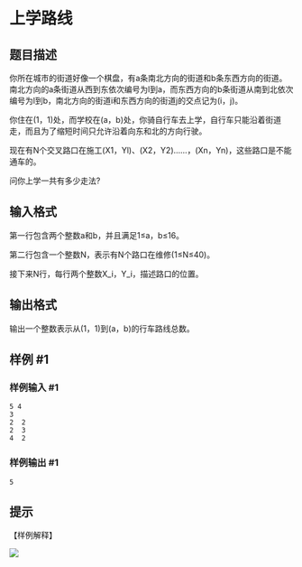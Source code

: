 # 上学路线

## 题目描述

你所在城市的街道好像一个棋盘，有a条南北方向的街道和b条东西方向的街道。南北方向的a条街道从西到东依次编号为l到a，而东西方向的b条街道从南到北依次编号为l到b，南北方向的街道i和东西方向的街道j的交点记为(i，j)。

你住在(1，1)处，而学校在(a，b)处，你骑自行车去上学，自行车只能沿着街道走，而且为了缩短时间只允许沿着向东和北的方向行驶。

现在有N个交叉路口在施工(X1，Yl)、(X2，Y2)……，(Xn，Yn)，这些路口是不能通车的。

问你上学一共有多少走法?


## 输入格式

第一行包含两个整数a和b，并且满足1≤a，b≤16。

第二行包含一个整数N，表示有N个路口在维修(1≤N≤40)。

接下来N行，每行两个整数X\_i，Y\_i，描述路口的位置。


## 输出格式

输出一个整数表示从(1，1)到(a，b)的行车路线总数。


## 样例 #1

### 样例输入 #1
```
5 4
3
2  2
2  3
4  2
```

### 样例输出 #1

```
5
```

## 提示

【样例解释】

![](https://cdn.luogu.com.cn/upload/pic/868.png)

